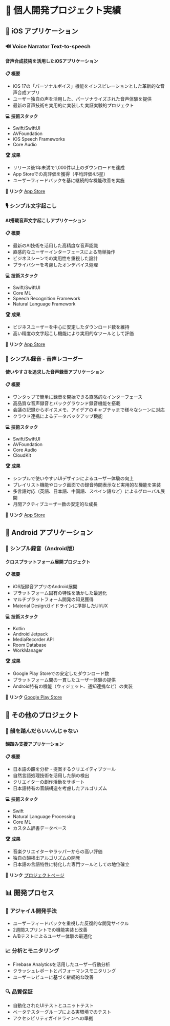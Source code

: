 # 🚀 個人開発プロジェクト実績

## 📱 iOS アプリケーション

### 🔊 Voice Narrator Text-to-speech 
#### 音声合成技術を活用したiOSアプリケーション

**📋 概要**
- iOS 17の「パーソナルボイス」機能をインスピレーションとした革新的な音声合成アプリ
- ユーザー独自の声を活用した、パーソナライズされた音声体験を提供
- 最新の音声技術を実用的に実装した実証実験的プロジェクト

**💻 技術スタック**
- Swift/SwiftUI
- AVFoundation
- iOS Speech Frameworks
- Core Audio

**🏆 成果**
- リリース後1年未満で1,000件以上のダウンロードを達成
- App Storeでの高評価を獲得（平均評価4.5星）
- ユーザーフィードバックを基に継続的な機能改善を実施

**🔗 リンク**
[App Store](https://apps.apple.com/jp/app/読み上げナレーター-声で読み上げ/id6478449537)

### 🎙️ シンプル文字起こし
#### AI搭載音声文字起こしアプリケーション

**📋 概要**
- 最新のAI技術を活用した高精度な音声認識
- 直感的なユーザーインターフェースによる簡単操作
- ビジネスシーンでの実用性を重視した設計
- プライバシーを考慮したオンデバイス処理

**💻 技術スタック**
- Swift/SwiftUI
- Core ML
- Speech Recognition Framework
- Natural Language Framework

**🏆 成果**
- ビジネスユーザーを中心に安定したダウンロード数を維持
- 高い精度の文字起こし機能により実用的なツールとして評価

**🔗 リンク**
[App Store](https://apps.apple.com/jp/app/id6504149514)

### 📼 シンプル録音 - 音声レコーダー
#### 使いやすさを追求した音声録音アプリケーション

**📋 概要**
- ワンタップで簡単に録音を開始できる直感的なインターフェース
- 高品質な音声録音とバックグラウンド録音機能を搭載
- 会議の記録からボイスメモ、アイデアのキャプチャまで様々なシーンに対応
- クラウド連携によるデータバックアップ機能

**💻 技術スタック**
- Swift/SwiftUI
- AVFoundation
- Core Audio
- CloudKit

**🏆 成果**
- シンプルで使いやすいUIデザインによるユーザー体験の向上
- プレイリスト機能やロック画面での録音時間表示など実用的な機能を実装
- 多言語対応（英語、日本語、中国語、スペイン語など）によるグローバル展開
- 月間アクティブユーザー数の安定的な成長

**🔗 リンク**
[App Store](https://apps.apple.com/us/app/simple-voice-recorder-audio/id6443528409)

## 🤖 Android アプリケーション

### 🎤 シンプル録音（Android版）
#### クロスプラットフォーム展開プロジェクト

**📋 概要**
- iOS版録音アプリのAndroid展開
- プラットフォーム固有の特性を活かした最適化
- マルチプラットフォーム開発の知見獲得
- Material Designガイドラインに準拠したUI/UX

**💻 技術スタック**
- Kotlin
- Android Jetpack
- MediaRecorder API
- Room Database
- WorkManager

**🏆 成果**
- Google Play Storeでの安定したダウンロード数
- プラットフォーム間の一貫したユーザー体験の提供
- Android特有の機能（ウィジェット、通知連携など）の実装

**🔗 リンク**
[Google Play Store](https://play.google.com/store/apps/details?id=com.entaku.simpleRecord)

## 🎵 その他のプロジェクト

### 📝 韻を踏んだらいいんじゃない
#### 韻踏み支援アプリケーション

**📋 概要**
- 日本語の韻を分析・提案するクリエイティブツール
- 自然言語処理技術を活用した韻の検出
- クリエイターの創作活動をサポート
- 日本語特有の音韻構造を考慮したアルゴリズム

**💻 技術スタック**
- Swift
- Natural Language Processing
- Core ML
- カスタム辞書データベース

**🏆 成果**
- 音楽クリエイターやラッパーからの高い評価
- 独自の韻検出アルゴリズムの開発
- 日本語の言語特性に特化した専門ツールとしての地位確立

**🔗 リンク**
[プロジェクトページ](#)

## 📊 開発プロセス

### 🔄 アジャイル開発手法
- ユーザーフィードバックを重視した反復的な開発サイクル
- 2週間スプリントでの機能実装と改善
- A/Bテストによるユーザー体験の最適化

### 📈 分析とモニタリング
- Firebase Analyticsを活用したユーザー行動分析
- クラッシュレポートとパフォーマンスモニタリング
- ユーザーレビューに基づく継続的な改善

### 🔍 品質保証
- 自動化されたUIテストとユニットテスト
- ベータテスターグループによる実環境でのテスト
- アクセシビリティガイドラインへの準拠
